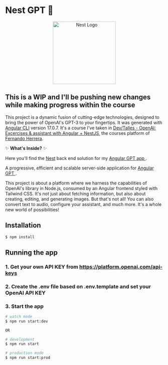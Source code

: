 # Nest GPT :rocket:
<p align="center">
  <a href="http://nestjs.com/" target="blank"><img src="https://nestjs.com/img/logo-small.svg" width="200" alt="Nest Logo" /></a>
</p>

[circleci-image]: https://img.shields.io/circleci/build/github/nestjs/nest/master?token=abc123def456
[circleci-url]: https://circleci.com/gh/nestjs/nest

 
   
  <!--[![Backers on Open Collective](https://opencollective.com/nest/backers/badge.svg)](https://opencollective.com/nest#backer)
  [![Sponsors on Open Collective](https://opencollective.com/nest/sponsors/badge.svg)](https://opencollective.com/nest#sponsor)-->

## This is a WIP and I'll be pushing new changes while making progress within the course


This project is a dynamic fusion of cutting-edge technologies, designed to bring the power of OpenAI's GPT-3 to your fingertips. It was generated with [Angular CLI](https://github.com/angular/angular-cli) version 17.0.7.
It's a course I've taken in [Dev/Talles - OpenAI: Excercises & assistant with Angular + NestJS](https://cursos.devtalles.com/courses/openai-angular-nestjs), the courses platform of [Fernando Herrera](https://fernando-herrera.com).

:sparkles: **What's Inside?** :sparkles:

Here you'll find the [Nest](https://github.com/nestjs/nest) back end solution for my <a href="https://github.com/arrighidante/OpenAI-Angular-NestJS" target="blank"> Angular GPT app </a>.

 <p>A progressive, efficient and scalable server-side application for  <a href="https://github.com/arrighidante/OpenAI-Angular-NestJS" target="blank"> Angular GPT </a>.</p>

This project is about a platform where we harness the capabilities of OpenAI's library in Node.js, consumed by an Angular frontend styled with Tailwind CSS. It's not just about fetching information, but also about creating, editing, and generating images. But that's not all! You can also convert text to audio, configure your assistant, and much more. It's a whole new world of possibilities!


## Installation

```bash
$ npm install
```

## Running the app


### 1. Get your own API KEY from https://platform.openai.com/api-keys

### 2. Create the .env file based on .env.template and set your OpenAI API KEY

### 3. Start the app
```bash
# watch mode
$ npm run start:dev

OR

# development
$ npm run start

# production mode
$ npm run start:prod
```

